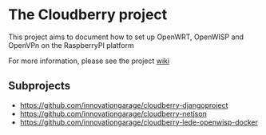 # The Cloudberry project
This project aims to document how to set up OpenWRT, OpenWISP and OpenVPn on the RaspberryPI platform

For more information, please see the project [wiki](https://github.com/innovationgarage/cloudberry/wiki)

## Subprojects

* https://github.com/innovationgarage/cloudberry-djangoproject
* https://github.com/innovationgarage/cloudberry-netjson
* https://github.com/innovationgarage/cloudberry-lede-openwisp-docker
